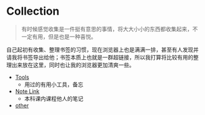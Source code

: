 # Collection

> 有时候感觉收集是一件挺有意思的事情，将大大小小的东西都收集起来，不一定有用，但是也是一种喜悦。

自己起初有收集、整理书签的习惯，现在浏览器上也是满满一排，甚至有人发现并请我将书签导出给他；书签本质上也就是一群超链接，所以我打算将比较有用的整理出来放在这里，同时也让我的浏览器更加清爽一些。

- [Tools](Tools.md)
    - 用过的有用小工具，备忘
- [Note Link](Note%20Link.md)
    - 本科课内课程他人的笔记
- [other](other.md)

